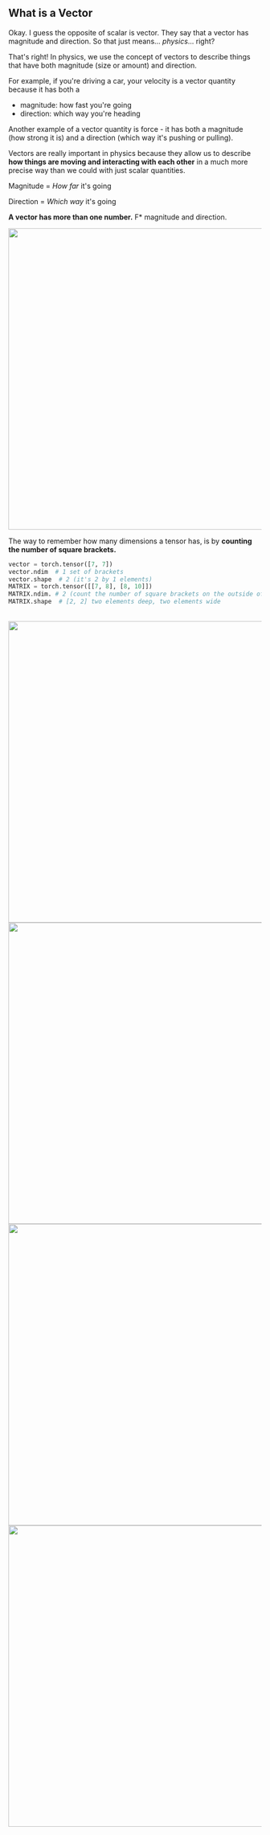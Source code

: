 ## What is a Vector

Okay.  I guess the opposite of scalar is vector.  They say that a vector has magnitude and direction.  So that just means... *physics*... right?

That's right! In physics, we use the concept of vectors to describe things that have both magnitude (size or amount) and direction.

For example, if you're driving a car, your velocity is a vector quantity because it has both a 

* magnitude: how fast you're going
* direction: which way you're heading

Another example of a vector quantity is force - it has both a magnitude (how strong it is) and a direction (which way it's pushing or pulling).

Vectors are really important in physics because they allow us to describe **how things are moving and interacting with each other** in a much more precise way than we could with just scalar quantities.

Magnitude = _How far_ it's going

Direction = _Which way_ it's going

**A vector has more than one number.**  F* magnitude and direction.

<img src="https://miro.medium.com/v2/resize:fit:1400/format:webp/0*zcidDaCCmJeD8y-9.png" width="600">

<!-- https://hadrienj.github.io/deep-learning-book-series-home/ -->

The way to remember how many dimensions a tensor has, is by **counting the number of square brackets.**

```py
vector = torch.tensor([7, 7])
vector.ndim  # 1 set of brackets
vector.shape  # 2 (it's 2 by 1 elements)
MATRIX = torch.tensor([[7, 8], [8, 10]])
MATRIX.ndim. # 2 (count the number of square brackets on the outside of one side)
MATRIX.shape  # [2, 2] two elements deep, two elements wide
```

<br>

<img src="https://calcworkshop.com/wp-content/uploads/ramp-force-vector.png" width="600">

<br>

<img src="https://dr282zn36sxxg.cloudfront.net/datastreams/f-d%3Ac685e51644d615811551f3177f357abfd8e22e7c47ae9a4b02f5f567%2BIMAGE_TINY%2BIMAGE_TINY.1" width="600">

<br>

<img src="https://flatearth.ws/wp-content/uploads/2021/05/force-vectors.jpg" width="600">

<br>

<img src="https://thirdspacelearning.com/wp-content/uploads/2021/11/Magnitude-of-a-Vector-what-is.png" width="600">

<br>
